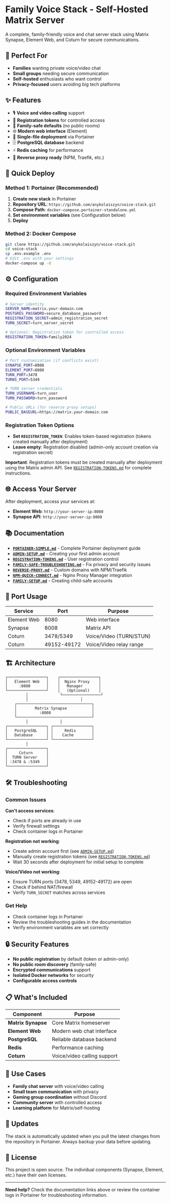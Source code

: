 # Family Voice Stack - Self-Hosted Matrix Server

A complete, family-friendly voice and chat server stack using Matrix Synapse, Element Web, and Coturn for secure communications.

## 🎯 Perfect For

- **Families** wanting private voice/video chat
- **Small groups** needing secure communication  
- **Self-hosted** enthusiasts who want control
- **Privacy-focused** users avoiding big tech platforms

## ✨ Features

- 🎙️ **Voice and video calling** support
- 🔐 **Registration tokens** for controlled access
- 👶 **Family-safe defaults** (no public rooms)
- 🌐 **Modern web interface** (Element)
- 🐳 **Single-file deployment** via Portainer
- 🗄️ **PostgreSQL database** backend
- ⚡ **Redis caching** for performance
- 🔗 **Reverse proxy ready** (NPM, Traefik, etc.)

## 🚀 Quick Deploy

### Method 1: Portainer (Recommended)

1. **Create new stack** in Portainer
2. **Repository URL**: `https://github.com/anykolaiszyn/voice-stack.git`
3. **Compose Path**: `docker-compose.portainer-standalone.yml`
4. **Set environment variables** (see Configuration below)
5. **Deploy**

### Method 2: Docker Compose

```bash
git clone https://github.com/anykolaiszyn/voice-stack.git
cd voice-stack
cp .env.example .env
# Edit .env with your settings
docker-compose up -d
```

## ⚙️ Configuration

### Required Environment Variables

```bash
# Server identity
SERVER_NAME=matrix.your-domain.com
POSTGRES_PASSWORD=secure_database_password
REGISTRATION_SECRET=admin_registration_secret
TURN_SECRET=turn_server_secret

# Optional: Registration token for controlled access
REGISTRATION_TOKEN=family2024
```

### Optional Environment Variables

```bash
# Port customization (if conflicts exist)
SYNAPSE_PORT=8008
ELEMENT_PORT=8080
TURN_PORT=3478
TURNS_PORT=5349

# TURN server credentials
TURN_USERNAME=turn_user
TURN_PASSWORD=turn_password

# Public URLs (for reverse proxy setups)
PUBLIC_BASEURL=https://matrix.your-domain.com
```

### Registration Token Options

- **Set `REGISTRATION_TOKEN`**: Enables token-based registration (tokens created manually after deployment)
- **Leave empty**: Registration disabled (admin-only account creation via registration secret)

**Important**: Registration tokens must be created manually after deployment using the Matrix admin API. See [`REGISTRATION-TOKENS.md`](REGISTRATION-TOKENS.md) for complete instructions.

## 🌐 Access Your Server

After deployment, access your services at:

- **Element Web**: `http://your-server-ip:8080`
- **Synapse API**: `http://your-server-ip:8008`

## 📚 Documentation

- **[`PORTAINER-SIMPLE.md`](PORTAINER-SIMPLE.md)** - Complete Portainer deployment guide
- **[`ADMIN-SETUP.md`](ADMIN-SETUP.md)** - Creating your first admin account  
- **[`REGISTRATION-TOKENS.md`](REGISTRATION-TOKENS.md)** - User registration control
- **[`FAMILY-SAFE-TROUBLESHOOTING.md`](FAMILY-SAFE-TROUBLESHOOTING.md)** - Fix privacy and security issues
- **[`REVERSE-PROXY.md`](REVERSE-PROXY.md)** - Custom domains with NPM/Traefik
- **[`NPM-QUICK-CONNECT.md`](NPM-QUICK-CONNECT.md)** - Nginx Proxy Manager integration
- **[`FAMILY-SETUP.md`](FAMILY-SETUP.md)** - Creating child-safe accounts

## 🔧 Port Usage

| Service | Port | Purpose |
|---------|------|---------|
| Element Web | 8080 | Web interface |
| Synapse | 8008 | Matrix API |
| Coturn | 3478/5349 | Voice/Video (TURN/STUN) |
| Coturn | 49152-49172 | Voice/Video relay range |

## 🏗️ Architecture

```
┌─────────────────┐    ┌─────────────────┐
│   Element Web   │    │  Nginx Proxy    │
│     :8080       │    │   Manager       │
└─────────────────┘    │   (Optional)    │
         │              └─────────────────┘
         │                       │
    ┌─────────────────────────────────┐
    │        Matrix Synapse           │
    │          :8008                  │
    └─────────────────────────────────┘
         │              │
┌─────────────────┐ ┌─────────────────┐
│   PostgreSQL    │ │     Redis       │
│   Database      │ │    Cache        │
└─────────────────┘ └─────────────────┘
         │
┌─────────────────┐
│     Coturn      │
│  TURN Server    │
│ :3478 & :5349   │
└─────────────────┘
```

## 🛠️ Troubleshooting

### Common Issues

**Can't access services**:
- Check if ports are already in use
- Verify firewall settings
- Check container logs in Portainer

**Registration not working**:

- Create admin account first (see [`ADMIN-SETUP.md`](ADMIN-SETUP.md))
- Manually create registration tokens (see [`REGISTRATION-TOKENS.md`](REGISTRATION-TOKENS.md))
- Wait 30 seconds after deployment for initial setup to complete

**Voice/Video not working**:
- Ensure TURN ports (3478, 5349, 49152-49172) are open
- Check if behind NAT/firewall
- Verify `TURN_SECRET` matches across services

### Get Help

- Check container logs in Portainer
- Review the troubleshooting guides in the documentation
- Verify environment variables are set correctly

## 🔒 Security Features

- **No public registration** by default (token or admin-only)
- **No public room discovery** (family-safe)
- **Encrypted communications** support
- **Isolated Docker networks** for security
- **Configurable access controls**

## 📋 What's Included

| Component | Purpose |
|-----------|---------|
| **Matrix Synapse** | Core Matrix homeserver |
| **Element Web** | Modern web chat interface |
| **PostgreSQL** | Reliable database backend |
| **Redis** | Performance caching |
| **Coturn** | Voice/video calling support |

## 🎯 Use Cases

- **Family chat server** with voice/video calling
- **Small team communication** with privacy
- **Gaming group coordination** without Discord
- **Community server** with controlled access
- **Learning platform** for Matrix/self-hosting

## 🔄 Updates

The stack is automatically updated when you pull the latest changes from the repository in Portainer. Always backup your data before updating.

## 📄 License

This project is open source. The individual components (Synapse, Element, etc.) have their own licenses.

---

**Need help?** Check the documentation links above or review the container logs in Portainer for troubleshooting information.
